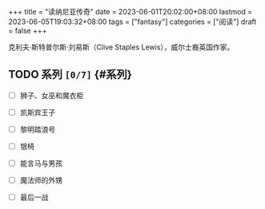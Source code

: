 +++
title = "读纳尼亚传奇"
date = 2023-06-01T20:02:00+08:00
lastmod = 2023-06-05T19:03:32+08:00
tags = ["fantasy"]
categories = ["阅读"]
draft = false
+++

克利夫·斯特普尔斯·刘易斯（Clive Staples Lewis），威尔士裔英国作家。 <br/>

<!--more-->


## <span class="org-todo todo TODO">TODO</span> 系列 <code>[0/7]</code> {#系列}

-   [ ] 狮子、女巫和魔衣柜 <br/>
-   [ ] 凯斯宾王子 <br/>
-   [ ] 黎明踏浪号 <br/>
-   [ ] 银椅 <br/>
-   [ ] 能言马与男孩 <br/>
-   [ ] 魔法师的外甥 <br/>
-   [ ] 最后一战 <br/>

